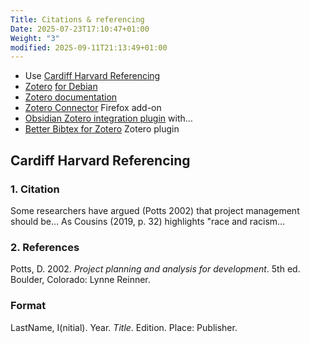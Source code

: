 ```yaml
---
Title: Citations & referencing
Date: 2025-07-23T17:10:47+01:00
Weight: "3"
modified: 2025-09-11T21:13:49+01:00
---
```

- Use [Cardiff Harvard Referencing](https://xerte.cardiff.ac.uk/play_4191#page1)
- [Zotero](https://www.zotero.org/) [for Debian](https://github.com/retorquere/zotero-deb)
- [Zotero documentation](https://www.zotero.org/support/)
- [Zotero Connector](https://www.zotero.org/support/connector) Firefox add-on
- [Obsidian Zotero integration plugin](https://github.com/mgmeyers/obsidian-zotero-integration) with…
- [Better Bibtex for Zotero](https://retorque.re/zotero-better-bibtex/index.html) Zotero plugin
## Cardiff Harvard Referencing
### 1. Citation 
Some researchers have argued (Potts 2002) that project management should be... As Cousins (2019, p. 32) highlights "race and racism…
### 2. References
Potts, D. 2002. _Project planning and analysis for development_. 5th ed. Boulder, Colorado: Lynne Reinner.
### Format
LastName, I(nitial). Year. *Title*. Edition. Place: Publisher.